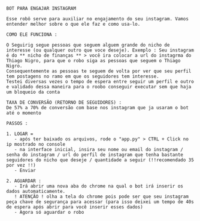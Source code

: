                                                                             BOT PARA ENGAJAR INSTAGRAM
                                                                            
    Esse robô serve para auxiliar no engajamento do seu instagram. Vamos entender melhor sobre o que ele faz e como usa-lo.

    COMO ELE FUNCIONA :

    O Seguirig segue pessoas que seguem alguem grande do nicho de interesse (ou qualquer outro que voce deseje). Exemplo : Seu instagram é do ** nicho de finanças ** > você ira colocar a url do instagrma do Thiago Nigro, para que o robo siga as pessoas que seguem o Thiago Nigro.
    Consequentemente as pessoas te seguem de volta por ver que seu perfil tem postagens no ramo em que os seguidores tem interesse.
    Testei diversas vezes o tempo de espera entre seguir um perfil e outro e validado dessa maneira para o roobo conseguir executar sem que haja um bloqueio da conta
    
    TAXA DE CONVERSÃO (RETORNO DE SEGUIDORES) :
    De 57% a 70% de conversão com base nos instagram que ja usaram o bot até o momento

    PASSOS :

    1. LOGAR =
       - após ter baixado os arquivos, rode o "app.py" > CTRL + Click no ip mostrado no console
       - na interface inicial, insira seu nome ou email do instagram / senha do instagram / url do perfil de instagram que tenha bastante seguidores do nicho que deseje / quantidade a seguir (!!recomendado 35 por vez !!)
       - Enviar

    2. AGUARDAR :
       - Irá abrir uma nova aba do chrome na qual o bot irá inserir os dados automaticamente.
       ! ATENÇÃO ! olha a tela do chrome pois pode ser que seu instagram peça chave de segurança para acessar (para isso deixei um tempo de 40s de espera após abrir para você inserir esses dados)
       - Agora só aguardar o robo
